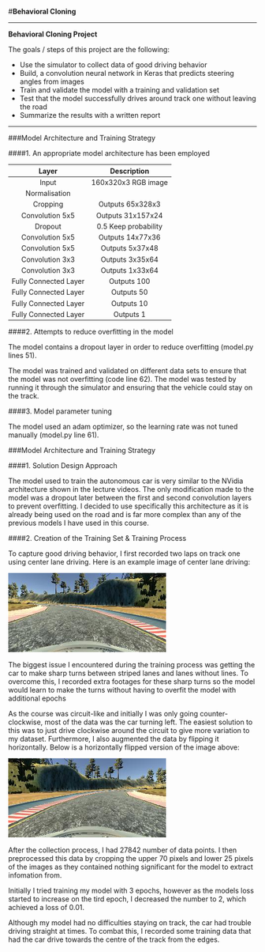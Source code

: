#**Behavioral Cloning** 

---

**Behavioral Cloning Project**

The goals / steps of this project are the following:
* Use the simulator to collect data of good driving behavior
* Build, a convolution neural network in Keras that predicts steering angles from images
* Train and validate the model with a training and validation set
* Test that the model successfully drives around track one without leaving the road
* Summarize the results with a written report


[//]: # (Image References)

[image1]: ./figures/correct.jpg "Sample input"
[image2]: ./figures/flipped.jpg "Augmented input"

---

###Model Architecture and Training Strategy

####1. An appropriate model architecture has been employed

| Layer         		    |     Description	        					            | 
|:---------------------:|:---------------------------------------------:| 
| Input         		    | 160x320x3 RGB image   							          | 
| Normalisation       	|                                           	  |
| Cropping   	      	  | Outputs 65x328x3              				        |
| Convolution 5x5   	  | Outputs 31x157x24                             |
| Dropout             	| 0.5 Keep probability	                        |
| Convolution 5x5   	  | Outputs 14x77x36                              |
| Convolution 5x5       |	Outputs 5x37x48				                        |
| Convolution 3x3		    | Outputs 3x35x64             									|
| Convolution 3x3		    | Outputs 1x33x64             									|
| Fully Connected Layer | Outputs 100 							                    |
| Fully Connected Layer | Outputs 50 								                    |
| Fully Connected Layer | Outputs 10       					                    |
| Fully Connected Layer | Outputs 1                                     |

####2. Attempts to reduce overfitting in the model

The model contains a dropout layer in order to reduce overfitting (model.py lines 51). 

The model was trained and validated on different data sets to ensure that the model was not overfitting (code line 62). The model was tested by running it through the simulator and ensuring that the vehicle could stay on the track.

####3. Model parameter tuning

The model used an adam optimizer, so the learning rate was not tuned manually (model.py line 61).

###Model Architecture and Training Strategy

####1. Solution Design Approach

The model used to train the autonomous car is very similar to the NVidia architecture shown in the lecture videos. The only modification made to the model was a dropout later between the first and second convolution layers to prevent overfitting. I decided to use specifically this architecture as it is already being used on the road and is far more complex than any of the previous models I have used in this course.

####2. Creation of the Training Set & Training Process

To capture good driving behavior, I first recorded two laps on track one using center lane driving. Here is an example image of center lane driving:

![image1]

The biggest issue I encountered during the training process was getting the car to make sharp turns between striped lanes and lanes without lines. To overcome this, I recorded extra footages for these sharp turns so the model would learn to make the turns without having to overfit the model with additional epochs

As the course was circuit-like and initially I was only going counter-clockwise, most of the data was the car turning left. The easiest solution to this was to just drive clockwise around the circuit to give more variation to my dataset. Furthermore, I also augmented the data by flipping it horizontally. Below is a horizontally flipped version of the image above:

![image2]

After the collection process, I had 27842 number of data points. I then preprocessed this data by cropping the upper 70 pixels and lower 25 pixels of the images as they contained nothing significant for the model to extract infomation from.

Initially I tried training my model with 3 epochs, however as the models loss started to increase on the tird epoch, I decreased the number to 2, which achieved a loss of 0.01.

Although my model had no difficulties staying on track, the car had trouble driving straight at times. To combat this, I recorded some training data that had the car drive towards the centre of the track from the edges.
